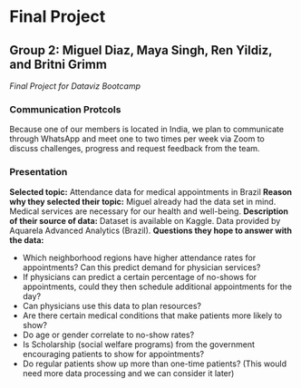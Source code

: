 # Final Project
## Group 2: Miguel Diaz, Maya Singh, Ren Yildiz, and Britni Grimm
*Final Project for Dataviz Bootcamp*

### Communication Protcols
Because one of our members is located in India, we plan to communicate through WhatsApp and meet one to two times per week via Zoom to discuss challenges, progress and request feedback from the team.

### Presentation
**Selected topic:** Attendance data for medical appointments in Brazil
**Reason why they selected their topic:** Miguel already had the data set in mind. Medical services are necessary for our health and well-being.
**Description of their source of data:** Dataset is available on Kaggle. Data provided by Aquarela Advanced Analytics (Brazil).
**Questions they hope to answer with the data:**
- Which neighborhood regions have higher attendance rates for appointments? Can this predict demand for physician services?
- If physicians can predict a certain percentage of no-shows for appointments, could they then schedule additional appointments for the day?
- Can physicians use this data to plan resources?
- Are there certain medical conditions that make patients more likely to show?
- Do age or gender correlate to no-show rates?
- Is Scholarship (social welfare programs) from the government encouraging patients to show for appointments?
- Do regular patients show up more than one-time patients? (This would need more data processing and we can consider it later)
